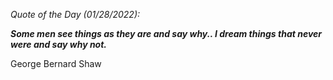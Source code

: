 *Quote of the Day (01/28/2022):*

_**Some men see things as they are and say why.. I dream things that never were and say why not.**_

George Bernard Shaw
